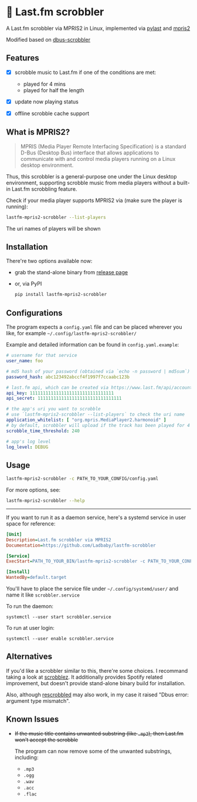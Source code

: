 ﻿# 🎵 Last.fm scrobbler

A Last.fm scrobbler via MPRIS2 in Linux, implemented via [pylast](https://github.com/pylast/pylast) and [mpris2](https://pythonhosted.org/mpris2/index.html)

Modified based on [dbus-scrobbler](https://github.com/spezifisch/dbus-scrobbler)

## Features

- [x] scrobble music to Last.fm if one of the conditions are met:

    - played for 4 mins
    - played for half the length
- [x] update now playing status
- [x] offline scrobble cache support

## What is MPRIS2?

> MPRIS (Media Player Remote Interfacing Specification) is a standard D-Bus (Desktop Bus) interface that allows applications to communicate with and control media players running on a Linux desktop environment.

Thus, this scrobbler is a general-purpose one under the Linux desktop environment, supporting scrobble music from media players without a built-in Last.fm scrobbling feature.

Check if your media player supports MPRIS2 via (make sure the player is running):

```bash
lastfm-mpris2-scrobbler --list-players
```

The uri names of players will be shown

## Installation

There're two options available now:

- grab the stand-alone binary from [release page](https://github.com/Ladbaby/lastfm-scrobbler/releases)

- or, via PyPI

    ```bash
    pip install lastfm-mpris2-scrobbler
    ```

## Configurations

The program expects a `config.yaml` file and can be placed wherever you like, for example `~/.config/lastfm-mpris2-scrobbler/`

Example and detailed information can be found in `config.yaml.example`:

```yaml
# username for that service
user_name: foo

# md5 hash of your password (obtained via `echo -n password | md5sum`)
password_hash: abc123492abccf4f1997f7ccaabc123b

# last.fm api, which can be created via https://www.last.fm/api/account/create
api_key: 11111111111111111111111111111111
api_secret: 11111111111111111111111111111111

# the app's uri you want to scrobble
# use `lastfm-mpris2-scrobbler --list-players` to check the uri name
application_whitelist: [ "org.mpris.MediaPlayer2.harmonoid" ]
# by default, scrobbler will upload if the track has been played for 4 * 60 seconds or half the total length
scrobble_time_threshold: 240

# app's log level
log_level: DEBUG
```

## Usage

```bash
lastfm-mpris2-scrobbler -c PATH_TO_YOUR_CONFIG/config.yaml
```

For more options, see:

```bash
lastfm-mpris2-scrobbler --help
```

---

If you want to run it as a daemon service, here's a systemd service in user space for reference:

```ini
[Unit]
Description=Last.fm scrobbler via MPRIS2
Documentation=https://github.com/Ladbaby/lastfm-scrobbler

[Service]
ExecStart=PATH_TO_YOUR_BIN/lastfm-mpris2-scrobbler -c PATH_TO_YOUR_CONFIG/config.yaml

[Install]
WantedBy=default.target
```

You'll have to place the service file under `~/.config/systemd/user/` and name it like `scrobbler.service`

To run the daemon:

```shell
systemctl --user start scrobbler.service
```

To run at user login:

```shell
systemctl --user enable scrobbler.service
```

## Alternatives

If you'd like a scrobbler similar to this, there're some choices. I recommand taking a look at [scrobblez](https://github.com/YodaEmbedding/scrobblez). It additionally provides Spotify related improvement, but doesn't provide stand-alone binary build for installation.

Also, although [rescrobbled](https://github.com/InputUsername/rescrobbled) may also work, in my case it raised "Dbus error: argument type mismatch".

## Known Issues

- ~~If the music title contains unwanted substring (like `.mp3`), then Last.fm won't accept the scrobble~~

    The program can now remove some of the unwanted substrings, including:

    - `.mp3`
    - `.ogg`
    - `.wav`
    - `.acc`
    - `.flac`

